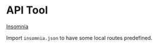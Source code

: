 # API Tool

[Insomnia](https://insomnia.rest/products/insomnia)

Import `insomnia.json` to have some local routes predefined.
